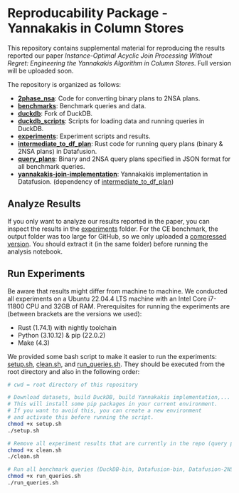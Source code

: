 # Reproducability Package - Yannakakis in Column Stores
This repository contains supplemental material for reproducing the results reported our paper *Instance-Optimal Acyclic Join Processing Without Regret: Engineering the Yannakakis Algorithm in Column Stores*. Full version will be uploaded soon.

The repository is organized as follows:

- [**2phase_nsa**](./2phase_nsa/): Code for converting binary plans to 2NSA plans.
- [**benchmarks**](./benchmarks/): Benchmark queries and data.
- [**duckdb**](https://github.com/LieseB-1746743/duckdb): Fork of DuckDB.
- [**duckdb_scripts**](./duckdb_scripts/): Scripts for loading data and running queries in DuckDB.
- [**experiments**](./experiments/): Experiment scripts and results.
- [**intermediate_to_df_plan**](./intermediate_to_df_plan/): Rust code for running query plans (binary & 2NSA plans) in Datafusion.
- [**query_plans**](./query_plans/): Binary and 2NSA query plans specified in JSON format for all benchmark queries.
- [**yannakakis-join-implementation**](./yannakakis-join-implementation/): Yannakakis implementation in Datafusion. (dependency of [intermediate_to_df_plan](./intermediate_to_df_plan/))


## Analyze Results

If you only want to analyze our results reported in the paper, you can inspect the results in the [experiments](./experiments/) folder. For the CE benchmark, the output folder was too large for GitHub, so we only uploaded a [compressed version](./experiments/ce/output.tar.xz). You should extract it (in the same folder) before running the analysis notebook.

## Run Experiments

Be aware that results might differ from machine to machine. We conducted all experiments on a Ubuntu 22.04.4 LTS machine with an Intel Core i7-11800 CPU and 32GB of RAM. Prerequisites for running the experiments are (between brackets are the versions we used):

- Rust (1.74.1) with nightly toolchain
- Python (3.10.12) & pip (22.0.2)
- Make (4.3)


We provided some bash script to make it easier to run the experiments: [setup.sh](./setup.sh), [clean.sh](./clean.sh), and [run_queries.sh](./run_queries.sh). They should be executed from the root directory and also in the following order:

```bash
# cwd = root directory of this repository

# Download datasets, build DuckDB, build Yannakakis implementation,...
# This will install some pip packages in your current environment. 
# If you want to avoid this, you can create a new environment 
# and activate this before running the script.
chmod +x setup.sh
./setup.sh

# Remove all experiment results that are currently in the repo (query plans, csv files, ...)
chmod +x clean.sh
./clean.sh

# Run all benchmark queries (DuckDB-bin, Datafusion-bin, Datafusion-2NSA)
chmod +x run_queries.sh
./run_queries.sh
```
